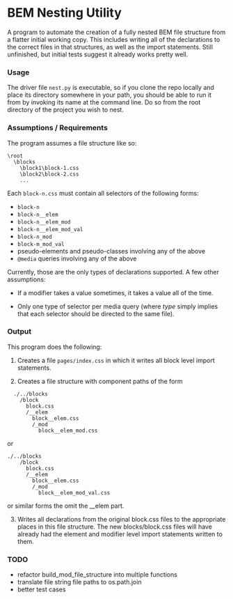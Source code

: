 # BEM Nesting Utility

A program to automate the creation of a fully nested BEM file structure from a flatter initial working copy.  This includes writing all of the declarations to the correct files in that structures, as well as the import statements. Still unfinished, but
initial tests suggest it already works pretty well.

### Usage

The driver file `nest.py` is executable, so if you clone the repo locally and place its directory somewhere in your path, you should be able to run it from by invoking its name at the command line.  Do so from the root directory of the project you wish to nest. 

### Assumptions / Requirements

The program assumes a file structure like so:

```
\root
  \blocks
    \block1\block-1.css
    \block2\block-2.css
    ...
```

Each `block-n.css` must contain all selectors of the following forms:

* `block-n`
* `block-n__elem`
* `block-n__elem_mod`
* `block-n__elem_mod_val`
* `block-n_mod`
* `block-m_mod_val`
* pseudo-elements and pseudo-classes involving any of the above
* `@media` queries involving any of the above

Currently, those are the only types of declarations supported.  A few other assumptions:

- If a modifier takes a value sometimes, it takes a value all of the time.

- Only one type of selector per media query (where _type_ simply implies that each selector should be directed to the same file).

### Output

This program does the following:

  1. Creates a file `pages/index.css` in which it writes all block level import statements.   

  2. Creates a file structure with component paths of the form
  ```
    ./../blocks
      /block
        block.css
        /__elem
          block__elem.css
          /_mod
            block__elem_mod.css
  ```

  or 

  ```
  ./../blocks
      /block
        block.css
        /__elem
          block__elem.css
          /_mod
            block__elem_mod_val.css
  ```

  or similar forms the omit the __elem part. 

  3. Writes all declarations from the original block.css files to the
  appropriate places in this file structure.  The new blocks/block.css
  files will have already had the element and modifier level import 
  statements written to them.


### TODO

- refactor build_mod_file_structure into multiple functions
- translate file string file paths to os.path.join
- better test cases